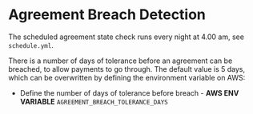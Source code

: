 # Agreement Breach Detection

The scheduled agreement state check runs every night at 4.00 am, see `schedule.yml`.

There is a number of days of tolerance before an agreement can be breached, to allow payments to go through.
The default value is 5 days, which can be overwritten by defining the environment variable on AWS:
- Define the number of days of tolerance before breach - **AWS ENV VARIABLE** `AGREEMENT_BREACH_TOLERANCE_DAYS`
